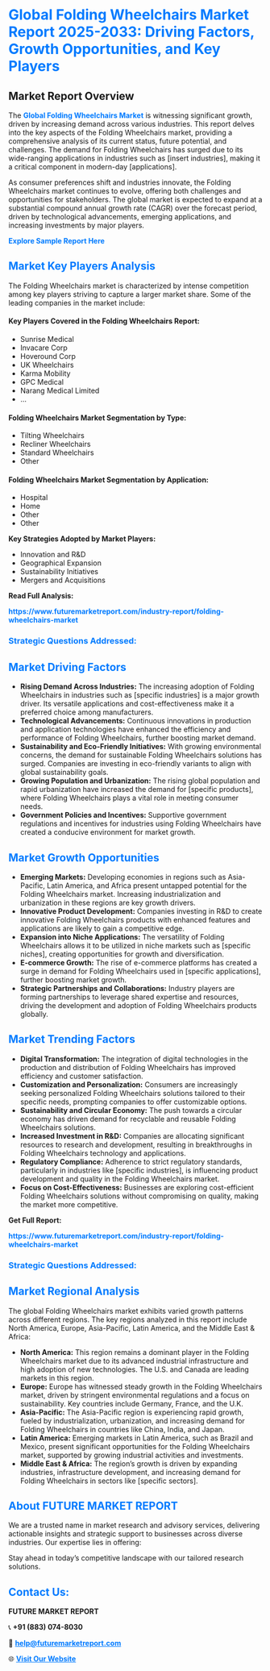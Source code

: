 <h1 style="color: #007BFF;">Global Folding Wheelchairs Market Report 2025-2033: Driving Factors, Growth Opportunities, and Key Players</h1>

<section id="overview">
<h2>Market Report Overview</h2>
<p>The <a href="https://www.futuremarketreport.com/industry-report/folding-wheelchairs-market" style="color: #007BFF; text-decoration: none;"><strong>Global Folding Wheelchairs Market</strong></a> is witnessing significant growth, driven by increasing demand across various industries. This report delves into the key aspects of the Folding Wheelchairs market, providing a comprehensive analysis of its current status, future potential, and challenges. The demand for Folding Wheelchairs has surged due to its wide-ranging applications in industries such as [insert industries], making it a critical component in modern-day [applications].</p>
<p>As consumer preferences shift and industries innovate, the Folding Wheelchairs market continues to evolve, offering both challenges and opportunities for stakeholders. The global market is expected to expand at a substantial compound annual growth rate (CAGR) over the forecast period, driven by technological advancements, emerging applications, and increasing investments by major players.</p>
</section>

<section id="overview">
<p><a href="https://www.futuremarketreport.com/request-sample/reportId=109066" style="color: #007BFF; text-decoration: none;"><strong>Explore Sample Report Here</strong></a></p>
</section>

<section id="key-players">
<h2 style="color: #007BFF;">Market Key Players Analysis</h2>
<p>The Folding Wheelchairs market is characterized by intense competition among key players striving to capture a larger market share. Some of the leading companies in the market include:</p>
<h4>Key Players Covered in the Folding Wheelchairs Report:</h4>
<ul><li>Sunrise Medical</li><li>Invacare Corp</li><li>Hoveround Corp</li><li>UK Wheelchairs</li><li>Karma Mobility</li><li>GPC Medical</li><li>Narang Medical Limited</li><li>...</li></ul>
<h4>Folding Wheelchairs Market Segmentation by Type:</h4>
<ul><li>Tilting Wheelchairs</li><li>Recliner Wheelchairs</li><li>Standard Wheelchairs</li><li>Other</li></ul>

<h4>Folding Wheelchairs Market Segmentation by Application:</h4>
<ul><li>Hospital</li><li>Home</li><li>Other</li><li>Other</li></ul>
<p><strong>Key Strategies Adopted by Market Players:</strong></p>
<ul>
<li>Innovation and R&D</li>
<li>Geographical Expansion</li>
<li>Sustainability Initiatives</li>
<li>Mergers and Acquisitions</li>
</ul>
</section>

<section>
<p><strong>Read Full Analysis: </strong></p><a href="https://www.futuremarketreport.com/industry-report/folding-wheelchairs-market" style="color: #007BFF; text-decoration: none;"><strong>https://www.futuremarketreport.com/industry-report/folding-wheelchairs-market</strong></a>
<h3 style="color: #007BFF;">Strategic Questions Addressed:</h3>
</section>

<section id="driving-factors">
<h2 style="color: #007BFF;">Market Driving Factors</h2>
<ul>
<li><strong>Rising Demand Across Industries:</strong> The increasing adoption of Folding Wheelchairs in industries such as [specific industries] is a major growth driver. Its versatile applications and cost-effectiveness make it a preferred choice among manufacturers.</li>
<li><strong>Technological Advancements:</strong> Continuous innovations in production and application technologies have enhanced the efficiency and performance of Folding Wheelchairs, further boosting market demand.</li>
<li><strong>Sustainability and Eco-Friendly Initiatives:</strong> With growing environmental concerns, the demand for sustainable Folding Wheelchairs solutions has surged. Companies are investing in eco-friendly variants to align with global sustainability goals.</li>
<li><strong>Growing Population and Urbanization:</strong> The rising global population and rapid urbanization have increased the demand for [specific products], where Folding Wheelchairs plays a vital role in meeting consumer needs.</li>
<li><strong>Government Policies and Incentives:</strong> Supportive government regulations and incentives for industries using Folding Wheelchairs have created a conducive environment for market growth.</li>
</ul>
</section>

<section id="growth-opportunities">
<h2 style="color: #007BFF;">Market Growth Opportunities</h2>
<ul>
<li><strong>Emerging Markets:</strong> Developing economies in regions such as Asia-Pacific, Latin America, and Africa present untapped potential for the Folding Wheelchairs market. Increasing industrialization and urbanization in these regions are key growth drivers.</li>
<li><strong>Innovative Product Development:</strong> Companies investing in R&D to create innovative Folding Wheelchairs products with enhanced features and applications are likely to gain a competitive edge.</li>
<li><strong>Expansion into Niche Applications:</strong> The versatility of Folding Wheelchairs allows it to be utilized in niche markets such as [specific niches], creating opportunities for growth and diversification.</li>
<li><strong>E-commerce Growth:</strong> The rise of e-commerce platforms has created a surge in demand for Folding Wheelchairs used in [specific applications], further boosting market growth.</li>
<li><strong>Strategic Partnerships and Collaborations:</strong> Industry players are forming partnerships to leverage shared expertise and resources, driving the development and adoption of Folding Wheelchairs products globally.</li>
</ul>
</section>

<section id="trending-factors">
<h2 style="color: #007BFF;">Market Trending Factors</h2>
<ul>
<li><strong>Digital Transformation:</strong> The integration of digital technologies in the production and distribution of Folding Wheelchairs has improved efficiency and customer satisfaction.</li>
<li><strong>Customization and Personalization:</strong> Consumers are increasingly seeking personalized Folding Wheelchairs solutions tailored to their specific needs, prompting companies to offer customizable options.</li>
<li><strong>Sustainability and Circular Economy:</strong> The push towards a circular economy has driven demand for recyclable and reusable Folding Wheelchairs solutions.</li>
<li><strong>Increased Investment in R&D:</strong> Companies are allocating significant resources to research and development, resulting in breakthroughs in Folding Wheelchairs technology and applications.</li>
<li><strong>Regulatory Compliance:</strong> Adherence to strict regulatory standards, particularly in industries like [specific industries], is influencing product development and quality in the Folding Wheelchairs market.</li>
<li><strong>Focus on Cost-Effectiveness:</strong> Businesses are exploring cost-efficient Folding Wheelchairs solutions without compromising on quality, making the market more competitive.</li>
</ul>
</section>

<section>
<p><strong>Get Full Report: </strong></p><a href="https://www.futuremarketreport.com/industry-report/folding-wheelchairs-market" style="color: #007BFF; text-decoration: none;"><strong>https://www.futuremarketreport.com/industry-report/folding-wheelchairs-market</strong></a>
<h3 style="color: #007BFF;">Strategic Questions Addressed:</h3>
</section>


<section id="regional-analysis">
<h2 style="color: #007BFF;">Market Regional Analysis</h2>
<p>The global Folding Wheelchairs market exhibits varied growth patterns across different regions. The key regions analyzed in this report include North America, Europe, Asia-Pacific, Latin America, and the Middle East & Africa:</p>
<ul>
<li><strong>North America:</strong> This region remains a dominant player in the Folding Wheelchairs market due to its advanced industrial infrastructure and high adoption of new technologies. The U.S. and Canada are leading markets in this region.</li>
<li><strong>Europe:</strong> Europe has witnessed steady growth in the Folding Wheelchairs market, driven by stringent environmental regulations and a focus on sustainability. Key countries include Germany, France, and the U.K.</li>
<li><strong>Asia-Pacific:</strong> The Asia-Pacific region is experiencing rapid growth, fueled by industrialization, urbanization, and increasing demand for Folding Wheelchairs in countries like China, India, and Japan.</li>
<li><strong>Latin America:</strong> Emerging markets in Latin America, such as Brazil and Mexico, present significant opportunities for the Folding Wheelchairs market, supported by growing industrial activities and investments.</li>
<li><strong>Middle East & Africa:</strong> The region’s growth is driven by expanding industries, infrastructure development, and increasing demand for Folding Wheelchairs in sectors like [specific sectors].</li>
</ul>
</section>

<footer>
<h2 style="color: #007BFF;">About FUTURE MARKET REPORT</h2>
<p>We are a trusted name in market research and advisory services, delivering actionable insights and strategic support to businesses across diverse industries. Our expertise lies in offering:</p>

<p>Stay ahead in today’s competitive landscape with our tailored research solutions.</p>

<h2 style="color: #007BFF;">Contact Us:</h2>
<p><strong>FUTURE MARKET REPORT</strong></p>
<p>📞 <strong>+91 (883) 074-8030</strong></p>
<p>📧 <strong><a href="mailto:help@futuremarketreport.com" style="color: #007BFF;">help@futuremarketreport.com</a></strong></p>
<p>🌐 <strong><a href="https://www.futuremarketreport.com/" style="color: #007BFF;">Visit Our Website</a></strong></p>
</footer>